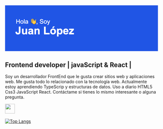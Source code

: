 ![me](https://github.com/Lopez089/lopez089/blob/main/header.png?raw=true)

## Frontend developer | javaScript & React |

Soy un desarrollador FrontEnd que le gusta crear sitios web y aplicaciones web. Me gusta todo lo relacionado con la tecnología web. Actualmente estoy aprendiendo TypeScrip y estructuras de datos. Uso a diario HTML5 Css3 JavaScript React. Contáctame si tienes lo mismo interesante o alguna pregunta.

<a href='https://juan-lopez-87.firebaseapp.com/'><img height="32" width="32" src="https://unpkg.com/simple-icons@v3/icons/react.svg" /></a>

[![Top Langs](https://github-readme-stats.vercel.app/api/top-langs/?username=lopez089&layout=compact)]()
<!--
**Lopez089/lopez089** is a ✨ _special_ ✨ repository because its `README.md` (this file) appears on your GitHub profile.

Here are some ideas to get you started:

- 🔭 I’m currently working on ...
- 🌱 I’m currently learning ...
- 👯 I’m looking to collaborate on ...
- 🤔 I’m looking for help with ...
- 💬 Ask me about ...
- 📫 How to reach me: ...
- 😄 Pronouns: ...
- ⚡ Fun fact: ...
-->
